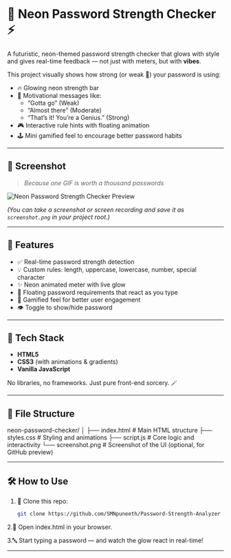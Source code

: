 # 🔐 Neon Password Strength Checker ⚡

A futuristic, neon-themed password strength checker that glows with style and gives real-time feedback — not just with meters, but with **vibes**. 

This project visually shows how strong (or weak 😬) your password is using:
- 🔥 Glowing neon strength bar  
- 💬 Motivational messages like:  
  - “Gotta go” (Weak)
  - “Almost there” (Moderate)
  - “That’s it! You’re a Genius.” (Strong)
- 🎮 Interactive rule hints with floating animation  
- 🕹️ Mini gamified feel to encourage better password habits  

-------------------------------------------------------------------------------------------------------------

## 📸 Screenshot

> *Because one GIF is worth a thousand passwords*

![Neon Password Strength Checker Preview](screenshot.png)

*(You can take a screenshot or screen recording and save it as `screenshot.png` in your project root.)*

--------------------------------------------------------------------------------------------------------------

## 🚀 Features

- ✅ Real-time password strength detection
- 💡 Custom rules: length, uppercase, lowercase, number, special character
- ✨ Neon animated meter with live glow
- 🧩 Floating password requirements that react as you type
- 🎯 Gamified feel for better user engagement
- 👁️ Toggle to show/hide password

-------------------------------------------------------------------------------------------------------------

## 🧠 Tech Stack

- **HTML5**
- **CSS3** (with animations & gradients)
- **Vanilla JavaScript**

No libraries, no frameworks. Just pure front-end sorcery. 🪄

------------------------------------------------------------------------------------------------------------

## 📁 File Structure

neon-password-checker/
│
├── index.html     # Main HTML structure
├── styles.css     # Styling and animations
├── script.js      # Core logic and interactivity
└── screenshot.png # Screenshot of the UI (optional, for GitHub preview)

----------------------------------------------------------------------------------------------------------

## 🛠️ How to Use

1. 🔽 Clone this repo:
   ```bash
   git clone https://github.com/SMNpuneeth/Password-Strength-Analyzer
2.🚀 Open index.html in your browser.

3.🔤 Start typing a password — and watch the glow react in real-time!

----------------------------------------------------------------------------------------------------------

